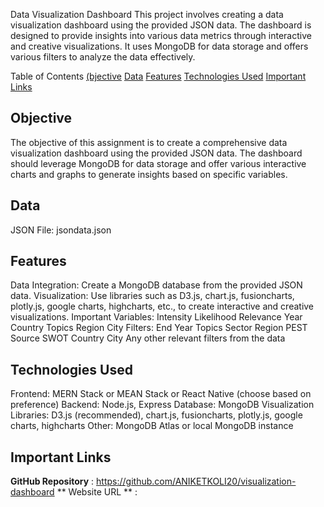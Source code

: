 Data Visualization Dashboard
This project involves creating a data visualization dashboard using the provided JSON data. The dashboard is designed to provide insights into various data metrics through interactive and creative visualizations. It uses MongoDB for data storage and offers various filters to analyze the data effectively.

Table of Contents
[(bjective](#Objective)
[Data](#data)
[Features](#features)
[Technologies Used](#technologies-used)
[Important Links](#important-links)

## Objective
The objective of this assignment is to create a comprehensive data visualization dashboard using the provided JSON data. The dashboard should leverage MongoDB for data storage and offer various interactive charts and graphs to generate insights based on specific variables.

## Data
JSON File: jsondata.json

## Features
Data Integration: Create a MongoDB database from the provided JSON data.
Visualization: Use libraries such as D3.js, chart.js, fusioncharts, plotly.js, google charts, highcharts, etc., to create interactive and creative visualizations.
Important Variables:
Intensity
Likelihood
Relevance
Year
Country
Topics
Region
City
Filters:
End Year
Topics
Sector
Region
PEST
Source
SWOT
Country
City
Any other relevant filters from the data

## Technologies Used
Frontend: MERN Stack or MEAN Stack or React Native (choose based on preference)
Backend: Node.js, Express
Database: MongoDB
Visualization Libraries: D3.js (recommended), chart.js, fusioncharts, plotly.js, google charts, highcharts
Other: MongoDB Atlas or local MongoDB instance

## Important Links
**GitHub Repository** : https://github.com/ANIKETKOLI20/visualization-dashboard
** Website URL ** : 
